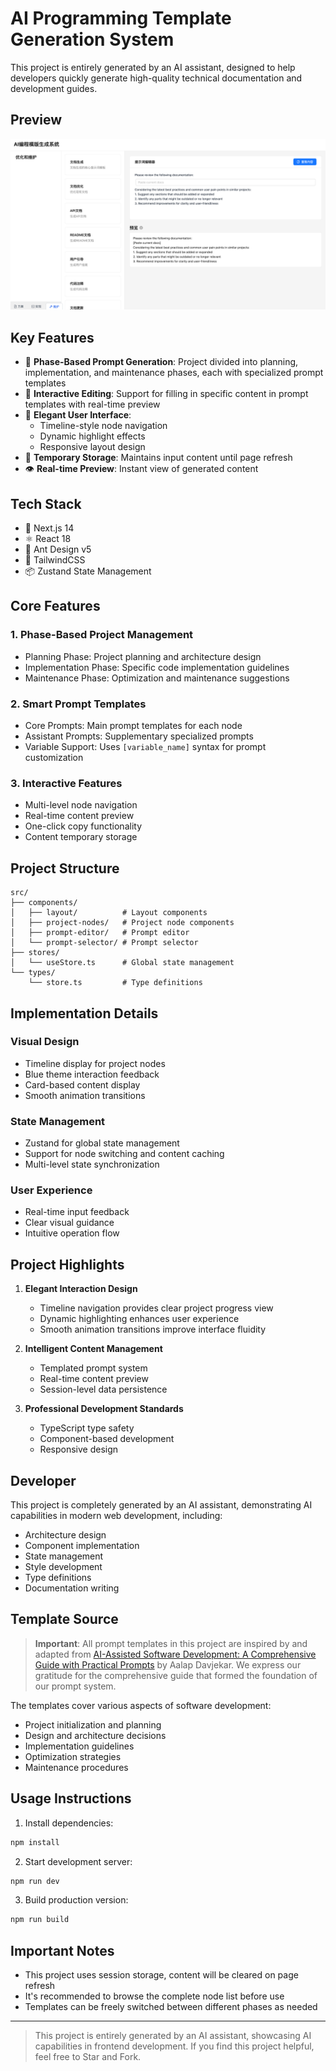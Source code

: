 # AI Programming Template Generation System

This project is entirely generated by an AI assistant, designed to help developers quickly generate high-quality technical documentation and development guides.

## Preview

![AI Programming Template Generation System](./docs/mainpage.png)

## Key Features

- 🎯 **Phase-Based Prompt Generation**: Project divided into planning, implementation, and maintenance phases, each with specialized prompt templates
- 📝 **Interactive Editing**: Support for filling in specific content in prompt templates with real-time preview
- 🎨 **Elegant User Interface**:
  - Timeline-style node navigation
  - Dynamic highlight effects
  - Responsive layout design
- 💾 **Temporary Storage**: Maintains input content until page refresh
- 👁️ **Real-time Preview**: Instant view of generated content

## Tech Stack

- 🚀 Next.js 14
- ⚛️ React 18
- 🎨 Ant Design v5
- 🌈 TailwindCSS
- 📦 Zustand State Management

## Core Features

### 1. Phase-Based Project Management
- Planning Phase: Project planning and architecture design
- Implementation Phase: Specific code implementation guidelines
- Maintenance Phase: Optimization and maintenance suggestions

### 2. Smart Prompt Templates
- Core Prompts: Main prompt templates for each node
- Assistant Prompts: Supplementary specialized prompts
- Variable Support: Uses `[variable_name]` syntax for prompt customization

### 3. Interactive Features
- Multi-level node navigation
- Real-time content preview
- One-click copy functionality
- Content temporary storage

## Project Structure

```
src/
├── components/
│   ├── layout/          # Layout components
│   ├── project-nodes/   # Project node components
│   ├── prompt-editor/   # Prompt editor
│   └── prompt-selector/ # Prompt selector
├── stores/
│   └── useStore.ts      # Global state management
└── types/
    └── store.ts         # Type definitions
```

## Implementation Details

### Visual Design
- Timeline display for project nodes
- Blue theme interaction feedback
- Card-based content display
- Smooth animation transitions

### State Management
- Zustand for global state management
- Support for node switching and content caching
- Multi-level state synchronization

### User Experience
- Real-time input feedback
- Clear visual guidance
- Intuitive operation flow

## Project Highlights

1. **Elegant Interaction Design**
   - Timeline navigation provides clear project progress view
   - Dynamic highlighting enhances user experience
   - Smooth animation transitions improve interface fluidity

2. **Intelligent Content Management**
   - Templated prompt system
   - Real-time content preview
   - Session-level data persistence

3. **Professional Development Standards**
   - TypeScript type safety
   - Component-based development
   - Responsive design

## Developer

This project is completely generated by an AI assistant, demonstrating AI capabilities in modern web development, including:
- Architecture design
- Component implementation
- State management
- Style development
- Type definitions
- Documentation writing

## Template Source

> **Important**: All prompt templates in this project are inspired by and adapted from [AI-Assisted Software Development: A Comprehensive Guide with Practical Prompts](https://aalapdavjekar.medium.com/ai-assisted-software-development-a-comprehensive-guide-with-practical-prompts-part-1-3-989a529908e0) by Aalap Davjekar. We express our gratitude for the comprehensive guide that formed the foundation of our prompt system.

The templates cover various aspects of software development:
- Project initialization and planning
- Design and architecture decisions
- Implementation guidelines
- Optimization strategies
- Maintenance procedures

## Usage Instructions

1. Install dependencies:
```bash
npm install
```

2. Start development server:
```bash
npm run dev
```

3. Build production version:
```bash
npm run build
```

## Important Notes

- This project uses session storage, content will be cleared on page refresh
- It's recommended to browse the complete node list before use
- Templates can be freely switched between different phases as needed

---

> This project is entirely generated by an AI assistant, showcasing AI capabilities in frontend development. If you find this project helpful, feel free to Star and Fork.
